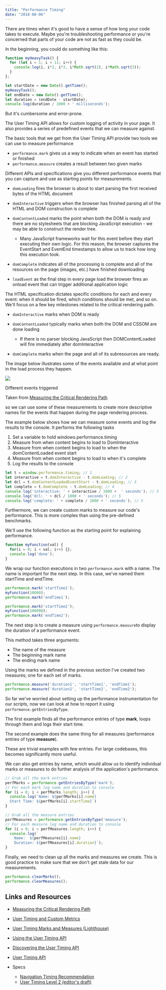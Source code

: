 ```yaml
---
title: "Performance Timing"
date: "2018-08-06"
---
```


There are times when it's good to have a sense of how long your code takes to execute. Maybe you're troubleshooting performance or you're concerned that parts of your code are not as fast as they could be.

In the beginning, you could do something like this:

```javascript
function myHeavyTask() {
  for (let i = 1; i < 11; i++) {
    console.log(i, i*2, i*3, i*Math.sqrt(2), i*Math.sqrt(3));
  }
};

let startDate = new Date().getTime();
myHeavyTask();
let endDate = new Date().getTime();
let duration = (endDate - startDate);
console.log(duration / 1000 + ' milliseconds');
```

But it's cumbersome and error-prone.

The User Timing API allows for custom logging of activity in your page. It also provides a series of predefined events that we can measure against.

The basic tools that we get from the User Timing API provide two tools we can use to measure performance

- `performance.mark` gives us a way to indicate when an event has started or finished
- `performance.measure` creates a result between two given marks

Different APIs and specifications give you different performance events that you can capture and use as starting points for measurements.

- `domLoading` fires the browser is about to start parsing the first received bytes of the HTML document
- `domInteractive` triggers when the browser has finished parsing all of the HTML and DOM construction is complete
- `domContentLoaded` marks the point when both the DOM is ready and there are no stylesheets that are blocking JavaScript execution - we may be able to construct the render tree.
    
    - Many JavaScript frameworks wait for this event before they start executing their own logic. For this reason, the browser captures the EventStart and EventEnd timestamps to allow us to track how long this execution took.
- `domComplete` indicates all of the processing is complete and all of the resources on the page (images, etc.) have finished downloading
- `loadEvent` as the final step in every page load the browser fires an onload event that can trigger additional application logic

The HTML specification dictates specific conditions for each and every event: when it should be fired, which conditions should be met, and so on. We'll focus on a few key milestones related to the critical rendering path:

- `domInteractive` marks when DOM is ready
- `domContentLoaded` typically marks when both the DOM and CSSOM are done loading
    
    - If there is no parser blocking JavaScript then DOMContentLoaded will fire immediately after domInteractive
- `domComplete` marks when the page and all of its subresources are ready.

The image below illustrates some of the events available and at what point in the load process they happen.

![](https://developers.google.com/web/fundamentals/performance/critical-rendering-path/images/dom-navtiming.png)

Different events triggered

Taken from [Measuring the Critical Rendering Path](https://developers.google.com/web/fundamentals/performance/critical-rendering-path/measure-crp)

so we can use some of these measurements to create more descriptive names for the events that happen during the page rendering process.

The example below shows how we can measure some events and log the results to the console. It performs the following tasks

1. Set a variable to hold windows.performance.timing
2. Measure from when content begins to load to DomInteractive
3. Measure from when content begins to load to when the domContentLoaded event start
4. Measure from when content begins to load to when it's complete
5. Log the results to the console

```javascript
let t = window.performance.timing; // 1
let interactive = t.domInteractive - t.domLoading; // 2
let dcl = t.domContentLoadedEventStart - t.domLoading; // 3
let complete = t.domComplete - t.domLoading; // 4
console.log('interactive: ' + interactive / 1000 +  ' seconds'); // 5
console.log('dcl: ' + dcl / 1000 + ' seconds'); // 5
console.log('complete: ' + complete / 1000 + ' seconds'); // 5
```

Furthermore, we can create custom marks to measure our code's performance. This is more complex than using the pre-defined benchmarks.

We'll use the following function as the starting point for explaining performance.

```javascript
function myFunction(val) {
  for(i = 0; i < val; i++) {};
  console.log('done');
}
```

We wrap our function executions in two `performance.mark` with a name. The name is important for the next step. In this case, we've named them startTime and endTime.

```javascript
performance.mark('startTime1');
myFunction(10000);
performance.mark('endTime1');

performance.mark('startTime2');
myFunction(100000);
performance.mark('endTime2');
```

The next step is to create a measure using `performance.measure`to display the duration of a performance event.

This method takes three arguments:

- The name of the measure
- The beginning mark name
- The ending mark name

Using the marks we defined in the previous section I've created two measures; one for each set of marks.

```javascript
performance.measure('duration1', 'startTime1', 'endTime1');
performance.measure('duration2', 'startTime2', 'endTime2');
```

So far we've worried about setting up the performance instrumentation for our scripts, now we can look at how to report it using `performance.getEntriesByType`.

The first example finds all the performance entries of type **mark**, loops through them and logs their start time.

The second example does the same thing for all measures (performance entries of type **measure**).

These are trivial examples with few entries. For large codebases, this becomes significantly more useful.

We can also get entries by name, which would allow us to identify individual marks or measures to do further analysis of the application's performance.

```javascript
// Grab all the mark entries
perfMarks = performance.getEntriesByType('mark');
// For each mark log name and duration to console
for (i = 0; i < perfMarks.length; i++) {
  console.log(`Name: ${perfMarks[i].name}
  Start Time: ${perfMarks[i].startTime}`)
}

// Grab all the measure entries
perfMeasures = performance.getEntriesByType('measure');
// For each measure log name and duration to console
for (i = 0; i < perfMeasures.length; i++) {
  console.log(`
    Name:  ${perfMeasures[i].name}
    Duration: ${perfMeasures[i].duration}`);
}
```

Finally, we need to clean up all the marks and measures we create. This is good practice to make sure that we don't get stale data for our measurements.

```javascript
performance.clearMarks();
performance.clearMeasures();
```

## Links and Resources

- [Measuring the Critical Rendering Path](https://developers.google.com/web/fundamentals/performance/critical-rendering-path/measure-crp)
- [User Timing and Custom Metrics](https://speedcurve.com/blog/user-timing-and-custom-metrics/)
- [User Timing Marks and Measures (Lighthouse)](https://developers.google.com/web/tools/lighthouse/audits/user-timing)
- [Using the User Timing API](https://developer.mozilla.org/en-US/docs/Web/API/User_Timing_API/Using_the_User_Timing_API)
- [Discovering the User Timing API](https://www.sitepoint.com/discovering-user-timing-api/)
- [User Timing API](https://www.html5rocks.com/en/tutorials/webperformance/usertiming/)
- Specs
    
    - [Navigation Timing Recommendation](https://www.w3.org/TR/navigation-timing/)
    - [User Timing Level 2 (editor's draft)](https://w3c.github.io/user-timing/)
